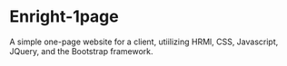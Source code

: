 Enright-1page
=============

A simple one-page website for a client, utiilizing HRMl, CSS, Javascript, JQuery, and the Bootstrap framework.
